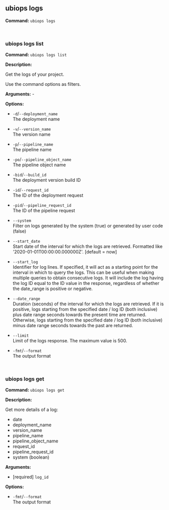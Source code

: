 ## ubiops logs

**Command:** `ubiops logs`


<br/>

### ubiops logs list

**Command:** `ubiops logs list`

**Description:**

Get the logs of your project.

Use the command options as filters.

**Arguments:** - 

**Options:**

- `-d`/`--deployment_name`<br/>The deployment name

- `-v`/`--version_name`<br/>The version name

- `-p`/`--pipeline_name`<br/>The pipeline name

- `-po`/`--pipeline_object_name`<br/>The pipeline object name

- `-bid`/`--build_id`<br/>The deployment version build ID

- `-id`/`--request_id`<br/>The ID of the deployment request

- `-pid`/`--pipeline_request_id`<br/>The ID of the pipeline request

- `--system`<br/>Filter on logs generated by the system (true) or generated by user code (false)

- `--start_date`<br/>Start date of the interval for which the logs are retrieved. Formatted like '2020-01-01T00:00:00.000000Z'. [default = now]

- `--start_log`<br/>Identifier for log lines. If specified, it will act as a starting point for the interval in which to query the logs. This can be useful when making multiple queries to obtain consecutive logs. It will include the log having the log ID equal to the ID value in the response, regardless of whether the date_range is positive or negative.

- `--date_range`<br/>Duration (seconds) of the interval for which the logs are retrieved. If it is positive, logs starting from the specified date / log ID (both inclusive) plus date range seconds towards the present time are returned. Otherwise, logs starting from the specified date / log ID (both inclusive) minus date range seconds towards the past are returned.

- `--limit`<br/>Limit of the logs response. The maximum value is 500.

- `-fmt`/`--format`<br/>The output format


<br/>

### ubiops logs get

**Command:** `ubiops logs get`

**Description:**


Get more details of a log:
- date
- deployment_name
- version_name
- pipeline_name
- pipeline_object_name
- request_id
- pipeline_request_id
- system (boolean)

**Arguments:**

- [required] `log_id`



**Options:**

- `-fmt`/`--format`<br/>The output format


<br/>
